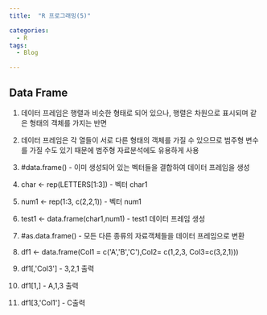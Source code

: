 ```yaml
---
title:  "R 프로그래밍(5)"

categories:
  - R
tags:
  - Blog

---
```


## Data Frame

1. 데이터 프레임은 행렬과 비슷한 형태로 되어 있으나, 행렬은 차원으로 표시되며 같은 형태의 객체를 가지는 반면

2. 데이터 프레임은 각 열들이 서로 다른 형태의 객체를 가질 수 있으므로 범주형 변수를 가질 수도 있기 때문에 범주형 자료분석에도 유용하게 사용

3. #data.frame() - 이미 생성되어 있는 벡터들을 결합하여 데이터 프레임을 생성

4. char <- rep(LETTERS[1:3]) - 벡터 char1

5. num1 <- rep(1:3, c(2,2,1)) - 벡터 num1

6. test1 <- data.frame(char1,num1) - test1 데이터 프레임 생성

7. #as.data.frame() - 모든 다른 종류의 자료객체들을 데이터 프레임으로 변환

8. df1 <- data.frame(Col1 = c('A','B','C'),Col2= c(1,2,3, Col3=c(3,2,1)))

9. df1[,'Col3'] - 3,2,1 출력

10. df1[1,] - A,1,3 출력

11. df1[3,'Col1'] - C출력

